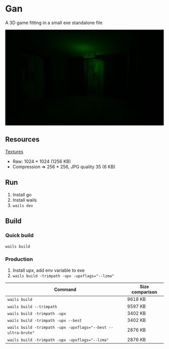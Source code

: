 # Gan

A 3D game fitting in a small exe standalone file

![Screenshot preview](./prev.png)

## Resources

[Textures](https://ambientcg.com)

- Raw: 1024 \* 1024 (1256 KB)
- Compression => 256 \* 256, JPG quality 35 (6 KB)

## Run

1. Install go
2. Install wails
3. `wails dev`

## Build

### Quick build

`wails build`

### Production

1. Install upx, add env variable to exe
2. `wails build -trimpath -upx -upxflags="--lzma"`

| Command                                                       | Size comparison |
| ------------------------------------------------------------- | --------------- |
| `wails build`                                                 | 9618 KB         |
| `wails build --trimpath`                                      | 9597 KB         |
| `wails build -trimpath -upx`                                  | 3402 KB         |
| `wails build -trimpath -upx --best`                           | 3402 KB         |
| `wails build -trimpath -upx -upxflags="--best --ultra-brute"` | 2876 KB         |
| `wails build -trimpath -upx -upxflags="--lzma"`               | 2876 KB         |
